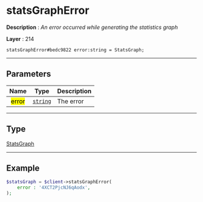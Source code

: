 # statsGraphError

**Description** : *An error occurred while generating the statistics graph*

**Layer** : 214

```tl
statsGraphError#bedc9822 error:string = StatsGraph;
```

---

## Parameters

| Name | Type | Description |
| :---: | :---: | :--- |
| <mark>error</mark> | [`string`](type/string) | The error |

---

## Type

[StatsGraph](type/StatsGraph)

---

## Example

```php
$statsGraph = $client->statsGraphError(
	error : '4XCT2PjcNJ6qAodx',
);
```